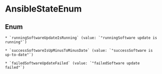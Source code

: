 
# AnsibleStateEnum

## Enum


    * `runningSoftwareUpdateIsRunning` (value: `"runningSoftware update is running"`)

    * `successSoftwareIsUpMinusToMinusDate` (value: `"successSoftware is up-to-date"`)

    * `failedSoftwareUpdateFailed` (value: `"failedSoftware update failed"`)



